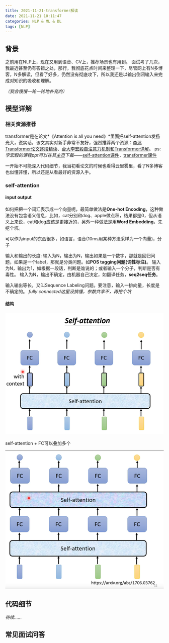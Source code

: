 ```yaml
---
title: 2021-11-21-transformer解读
date: 2021-11-21 10:11:47
categories: NLP & ML & DL
tags: [NLP]
---
```




## 背景

之前用在NLP上，现在又用到语音、CV上，推荐场景也有用到。
面试考了几次，我最近甚至仍有答错之处，那行，我彻底花点时间来整理一下，尽管网上有N多博客，N多解读，但看了好多，仍然没有彻底攻下，所以我还是以输出倒闭输入来完成对知识的吸收和理解。

*（我会慢慢一轮一轮地补充的）*



## 模型详解

### 相关资源推荐

transformer是在论文*《Attention is all you need》*里面把self-attention发扬光大，说实话，该文其实对新手非常不友好，强烈推荐两个资源：[李沐Transformer论文逐段精读](https://www.bilibili.com/video/BV1pu411o7BE?spm_id_from=333.999.0.0)、[台大李宏毅自注意力机制和Transformer详解](https://www.bilibili.com/video/BV1v3411r78R?p=1)。
ps: *李宏毅的课程ppt可以在其[主页](https://speech.ee.ntu.edu.tw/~hylee/ml/2021-spring.html)下载*——[self-attention课件](https://speech.ee.ntu.edu.tw/~hylee/ml/ml2021-course-data/self_v7.pdf)，[transformer课件](https://speech.ee.ntu.edu.tw/~hylee/ml/ml2021-course-data/seq2seq_v9.pdf)

一开始不可能深入代码细节，我当初看论文的时候也看得云里雾里，看了N多博客也似懂非懂，所以还是从看最好的资源入手。



### self-attention 

#### input output

如何把把一个词汇表示成一个向量呢，最简单做法是**One-hot Encoding**，这种做法没有包含语义信息，比如，cat分别和dog、apple做点积，结果都是0，但从语义上来说，cat和dog应该是更接近的，另外一种做法是用**Word Embedding**，先挖个坑。

可以作为input的东西很多，如语言，语音(10ms用某种方法采样为一个向量)，分子

输入和输出的长度:
输入为N，输出为N，输出如果是一个数字，那就是回归问题，如果是一个label，那就是分类问题。如**POS tagging问题(词性标注)**。
输入为N，输出为1，如根据一段话，判断是谁说的；或者输入一个分子，判断是否有毒性。
输入为N，输出不确定，由机器自己决定，如翻译任务，**seq2seq任务**。



输入输出等长，又叫Sequence Labeling问题。要注意，输入一排向量，长度是不确定的。
*fully connected这里没搞懂，参数共享不，再挖个坑*



#### 结构 

![](2021-11-21-transformer解读/self-attention1.png)

self-attention + FC可以叠加多个

![](2021-11-21-transformer解读/self-attention2.png)







## 代码细节

*待续......*



## 常见面试问答

